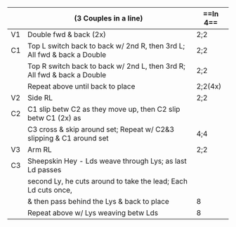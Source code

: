 ||(3 Couples in a line) |==In 4==|
|-----|----|-----|
|V1| Double fwd & back (2x) |2;2|
|C1| Top L switch back to back w/ 2nd R, then 3rd L; All fwd & back a Double|2;2|
||Top R switch back to back w/ 2nd L, then 3rd R; All fwd & back a Double |2;2|
||Repeat above until back to place |2;2(4x)|
|V2| Side RL |2;2|
|C2| C1 slip betw C2 as they move up, then C2 slip betw C1 (2x) as ||
||C3 cross & skip around set; Repeat w/ C2&3 slipping & C1 around set |4;4|
|V3| Arm RL |2;2|
|C3| Sheepskin Hey - Lds weave through Lys; as last Ld passes ||
||second Ly, he cuts around to take the lead; Each Ld cuts once, ||
||& then pass behind the Lys & back to place |8|
||Repeat above w/ Lys weaving betw Lds |8|
